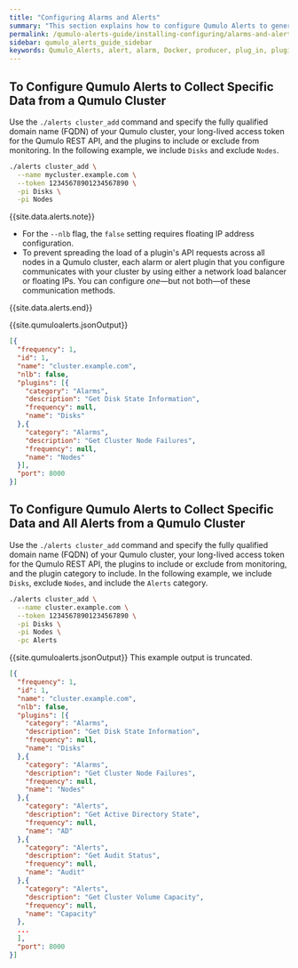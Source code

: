 ```yaml
---
title: "Configuring Alarms and Alerts"
summary: "This section explains how to configure Qumulo Alerts to generate alarms and alerts."
permalink: /qumulo-alerts-guide/installing-configuring/alarms-and-alerts.html
sidebar: qumulo_alerts_guide_sidebar
keywords: Qumulo_Alerts, alert, alarm, Docker, producer, plug_in, plugin, plug-in, monitoring, configure, configuration, JSON
---
```


## To Configure Qumulo Alerts to Collect Specific Data from a Qumulo Cluster
Use the `./alerts cluster_add` command and specify the fully qualified domain name (FQDN) of your Qumulo cluster, your long-lived access token for the Qumulo REST API, and the plugins to include or exclude from monitoring. In the following example, we include `Disks` and exclude `Nodes`.

```bash
./alerts cluster_add \
  --name mycluster.example.com \
  --token 12345678901234567890 \
  -pi Disks \
  -pi Nodes
```

{{site.data.alerts.note}}
<ul>
  <li>For the <code>--nlb</code> flag, the <code>false</code> setting requires floating IP address configuration.</li>
  <li>To prevent spreading the load of a plugin's API requests across all nodes in a Qumulo cluster, each alarm or alert plugin that you configure communicates with your cluster by using either a network load balancer or floating IPs. You can configure <em>one</em>&mdash;but not both&mdash;of these communication methods.</li>
</ul>
{{site.data.alerts.end}}

{{site.qumuloalerts.jsonOutput}}
    
```json
[{
  "frequency": 1,
  "id": 1,
  "name": "cluster.example.com",
  "nlb": false,
  "plugins": [{
    "category": "Alarms",
    "description": "Get Disk State Information",
    "frequency": null,
    "name": "Disks"
  },{
    "category": "Alarms",
    "description": "Get Cluster Node Failures",
    "frequency": null,
    "name": "Nodes"
  }],
  "port": 8000
}]
```

## To Configure Qumulo Alerts to Collect Specific Data and All Alerts from a Qumulo Cluster
Use the `./alerts cluster_add` command and specify the fully qualified domain name (FQDN) of your Qumulo cluster, your long-lived access token for the Qumulo REST API, the plugins to include or exclude from monitoring, and the plugin category to include. In the following example, we include `Disks`, exclude `Nodes`, and include the `Alerts` category.

```bash
./alerts cluster_add \
  --name cluster.example.com \
  --token 12345678901234567890 \
  -pi Disks \
  -pi Nodes \
  -pc Alerts
```

{{site.qumuloalerts.jsonOutput}} This example output is truncated.

```json
[{
  "frequency": 1,
  "id": 1,
  "name": "cluster.example.com",
  "nlb": false,
  "plugins": [{
    "category": "Alarms",
    "description": "Get Disk State Information",
    "frequency": null,
    "name": "Disks"
  },{
    "category": "Alarms",
    "description": "Get Cluster Node Failures",
    "frequency": null,
    "name": "Nodes"
  },{
    "category": "Alerts",
    "description": "Get Active Directory State",
    "frequency": null,
    "name": "AD"
  },{
    "category": "Alerts",
    "description": "Get Audit Status",
    "frequency": null,
    "name": "Audit"
  },{
    "category": "Alerts",
    "description": "Get Cluster Volume Capacity",
    "frequency": null,
    "name": "Capacity"
  },
  ...
  ],
  "port": 8000
}]
```

